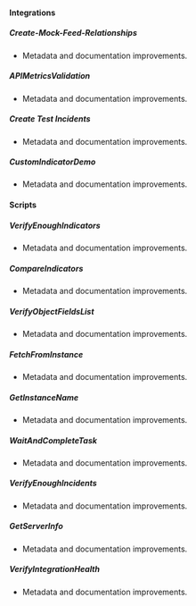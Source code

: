 
#### Integrations

##### Create-Mock-Feed-Relationships

- Metadata and documentation improvements.
##### APIMetricsValidation

- Metadata and documentation improvements.
##### Create Test Incidents

- Metadata and documentation improvements.
##### CustomIndicatorDemo

- Metadata and documentation improvements.

#### Scripts

##### VerifyEnoughIndicators

- Metadata and documentation improvements.
##### CompareIndicators

- Metadata and documentation improvements.
##### VerifyObjectFieldsList

- Metadata and documentation improvements.
##### FetchFromInstance

- Metadata and documentation improvements.
##### GetInstanceName

- Metadata and documentation improvements.
##### WaitAndCompleteTask

- Metadata and documentation improvements.
##### VerifyEnoughIncidents

- Metadata and documentation improvements.
##### GetServerInfo

- Metadata and documentation improvements.
##### VerifyIntegrationHealth

- Metadata and documentation improvements.
